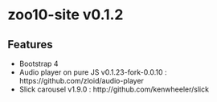 # zoo10-site v0.1.2

<h2>Features</h2>
<ul>
    <li>Bootstrap 4</li>
    <li>Audio player on pure JS v0.1.23-fork-0.0.10 : https://github.com/zloid/audio-player</li>
    <li>Slick carousel v1.9.0 : http://github.com/kenwheeler/slick</li>
</ul>